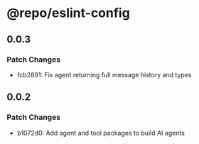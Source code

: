 # @repo/eslint-config

## 0.0.3

### Patch Changes

- fcb2891: Fix agent returning full message history and types

## 0.0.2

### Patch Changes

- b1072d0: Add agent and tool packages to build AI agents
